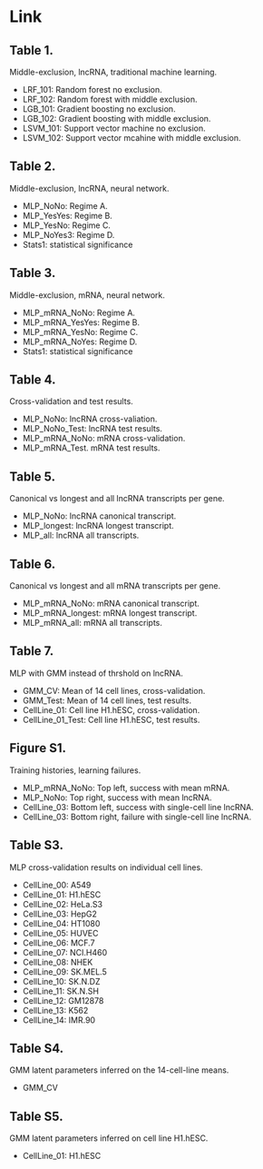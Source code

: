 # Link

## Table 1. 
Middle-exclusion, lncRNA, traditional machine learning.   
* LRF_101: Random forest no exclusion.   
* LRF_102: Random forest with middle exclusion.   
* LGB_101: Gradient boosting no exclusion.   
* LGB_102: Gradient boosting with middle exclusion.   
* LSVM_101: Support vector machine no exclusion.
* LSVM_102: Support vector mcahine with middle exclusion.

## Table 2.
Middle-exclusion, lncRNA, neural network. 
* MLP_NoNo: Regime A.
* MLP_YesYes: Regime B.
* MLP_YesNo: Regime C.
* MLP_NoYes3: Regime D.
* Stats1: statistical significance

## Table 3. 
Middle-exclusion, mRNA, neural network.
* MLP_mRNA_NoNo: Regime A. 
* MLP_mRNA_YesYes: Regime B.
* MLP_mRNA_YesNo: Regime C.
* MLP_mRNA_NoYes: Regime D.
* Stats1: statistical significance

## Table 4. 
Cross-validation and test results.
* MLP_NoNo: lncRNA cross-valiation. 
* MLP_NoNo_Test: lncRNA test results.
* MLP_mRNA_NoNo: mRNA cross-validation.
* MLP_mRNA_Test. mRNA test results.

## Table 5. 
Canonical vs longest and all lncRNA transcripts per gene.
* MLP_NoNo: lncRNA canonical transcript.
* MLP_longest: lncRNA longest transcript.
* MLP_all: lncRNA all transcripts.

## Table 6. 
Canonical vs longest and all mRNA transcripts per gene.
* MLP_mRNA_NoNo: mRNA canonical transcript.
* MLP_mRNA_longest: mRNA longest transcript.
* MLP_mRNA_all: mRNA all transcripts.

## Table 7.
MLP with GMM instead of thrshold on lncRNA.
* GMM_CV: Mean of 14 cell lines, cross-validation.
* GMM_Test: Mean of 14 cell lines, test results.
* CellLine_01: Cell line H1.hESC, cross-validation.
* CellLine_01_Test: Cell line H1.hESC, test results.

## Figure S1.
Training histories, learning failures.
* MLP_mRNA_NoNo: Top left, success with mean mRNA.
* MLP_NoNo: Top right, success with mean lncRNA.
* CellLine_03: Bottom left, success with single-cell line lncRNA.
* CellLine_03: Bottom right, failure with single-cell line lncRNA.

## Table S3.
MLP cross-validation results on individual cell lines.  
* CellLine_00: A549
* CellLine_01: H1.hESC
* CellLine_02: HeLa.S3
* CellLine_03: HepG2
* CellLine_04: HT1080
* CellLine_05: HUVEC
* CellLine_06: MCF.7
* CellLine_07: NCI.H460
* CellLine_08: NHEK
* CellLine_09: SK.MEL.5
* CellLine_10: SK.N.DZ
* CellLine_11: SK.N.SH
* CellLine_12: GM12878
* CellLine_13: K562
* CellLine_14: IMR.90

## Table S4.
GMM latent parameters inferred on the 14-cell-line means. 
* GMM_CV

## Table S5.
GMM latent parameters inferred on cell line H1.hESC. 
* CellLine_01: H1.hESC
